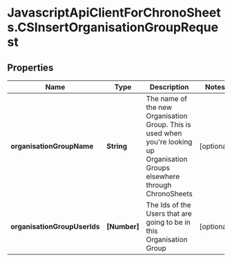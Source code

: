 # JavascriptApiClientForChronoSheets.CSInsertOrganisationGroupRequest

## Properties
Name | Type | Description | Notes
------------ | ------------- | ------------- | -------------
**organisationGroupName** | **String** | The name of the new Organisation Group.  This is used when you&#39;re looking up Organisation Groups elsewhere through ChronoSheets | [optional] 
**organisationGroupUserIds** | **[Number]** | The Ids of the Users that are going to be in this Organisation Group | [optional] 


